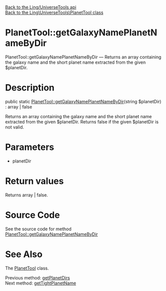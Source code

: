 [Back to the Ling/UniverseTools api](https://github.com/lingtalfi/UniverseTools/blob/master/doc/api/Ling/UniverseTools.md)<br>
[Back to the Ling\UniverseTools\PlanetTool class](https://github.com/lingtalfi/UniverseTools/blob/master/doc/api/Ling/UniverseTools/PlanetTool.md)


PlanetTool::getGalaxyNamePlanetNameByDir
================



PlanetTool::getGalaxyNamePlanetNameByDir — Returns an array containing the galaxy name and the short planet name extracted from the given $planetDir.




Description
================


public static [PlanetTool::getGalaxyNamePlanetNameByDir](https://github.com/lingtalfi/UniverseTools/blob/master/doc/api/Ling/UniverseTools/PlanetTool/getGalaxyNamePlanetNameByDir.md)(string $planetDir) : array | false




Returns an array containing the galaxy name and the short planet name extracted from the given $planetDir.
Returns false if the given $planetDir is not valid.




Parameters
================


- planetDir

    


Return values
================

Returns array | false.








Source Code
===========
See the source code for method [PlanetTool::getGalaxyNamePlanetNameByDir](https://github.com/lingtalfi/UniverseTools/blob/master/PlanetTool.php#L163-L172)


See Also
================

The [PlanetTool](https://github.com/lingtalfi/UniverseTools/blob/master/doc/api/Ling/UniverseTools/PlanetTool.md) class.

Previous method: [getPlanetDirs](https://github.com/lingtalfi/UniverseTools/blob/master/doc/api/Ling/UniverseTools/PlanetTool/getPlanetDirs.md)<br>Next method: [getTightPlanetName](https://github.com/lingtalfi/UniverseTools/blob/master/doc/api/Ling/UniverseTools/PlanetTool/getTightPlanetName.md)<br>

